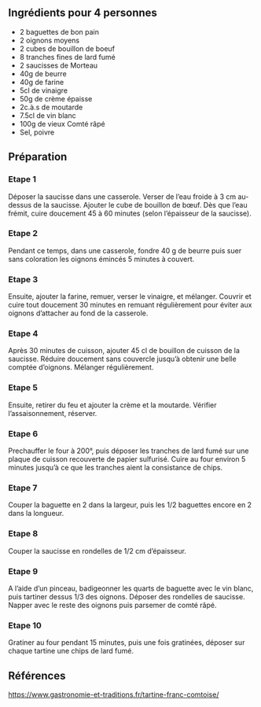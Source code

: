 ## Ingrédients pour 4 personnes

- 2 baguettes de bon pain
- 2 oignons moyens
- 2 cubes de bouillon de boeuf
- 8 tranches fines de lard fumé
- 2 saucisses de Morteau
- 40g de beurre
- 40g de farine
- 5cl de vinaigre
- 50g de crème épaisse
- 2c.à.s de moutarde
- 7.5cl de vin blanc
- 100g de vieux Comté râpé
- Sel, poivre

## Préparation

### Etape 1

Déposer la saucisse dans une casserole. Verser de l’eau froide à 3 cm au-dessus de la saucisse. Ajouter le cube de bouillon de bœuf. Dès que l’eau frémit, cuire doucement 45 à 60 minutes (selon l’épaisseur de la saucisse).

### Etape 2

Pendant ce temps, dans une casserole, fondre 40 g de beurre puis suer sans coloration les oignons émincés 5 minutes à couvert.

### Etape 3

Ensuite, ajouter la farine, remuer, verser le vinaigre, et mélanger. Couvrir et cuire tout doucement 30 minutes en remuant régulièrement pour éviter aux oignons d’attacher au fond de la casserole.

### Etape 4

Après 30 minutes de cuisson, ajouter 45 cl de bouillon de cuisson de la saucisse. Réduire doucement sans couvercle jusqu’à obtenir une belle comptée d’oignons. Mélanger régulièrement.

### Etape 5

 Ensuite, retirer du feu et ajouter la crème et la moutarde. Vérifier l’assaisonnement, réserver.
 
 ### Etape 6
 
Prechauffer le four à 200°, puis déposer les tranches de lard fumé sur une plaque de cuisson recouverte de papier sulfurisé. Cuire au four environ 5 minutes jusqu’à ce que les tranches aient la consistance de chips.

### Etape 7

Couper la baguette en 2 dans la largeur, puis les 1/2 baguettes encore en 2 dans la longueur.

### Etape 8

Couper la saucisse en rondelles de 1/2 cm d’épaisseur.

### Etape 9

A l’aide d’un pinceau, badigeonner les quarts de baguette avec le vin blanc, puis tartiner dessus 1/3 des oignons. Déposer des rondelles de saucisse. Napper avec le reste des oignons puis parsemer de comté râpé.

### Etape 10

Gratiner au four pendant 15 minutes, puis une fois gratinées, déposer sur chaque tartine une chips de lard fumé.

## Références

<https://www.gastronomie-et-traditions.fr/tartine-franc-comtoise/>
